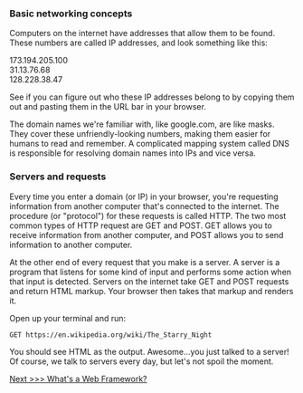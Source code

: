 ### Basic networking concepts

Computers on the internet have addresses that allow them to be found. These numbers are called IP addresses, and look something like this:

173.194.205.100  
31.13.76.68  
128.228.38.47  

See if you can figure out who these IP addresses belong to by copying them out and pasting them in the URL bar in your browser.

The domain names we're familiar with, like google.com, are like masks. They cover these unfriendly-looking numbers, making them easier for humans to read and remember. A complicated mapping system called DNS is responsible for resolving domain names into IPs and vice versa.


### Servers and requests

Every time you enter a domain (or IP) in your browser, you're requesting information from another computer that's connected to the internet. The procedure (or "protocol") for these requests is called HTTP.  The two most common types of HTTP request are GET and POST. GET allows you to receive information from another computer, and POST allows you to send information to another computer.

At the other end of every request that you make is a server. A server is a program that listens for some kind of input and performs some action when that input is detected. Servers on the internet take GET and POST requests and return HTML markup. Your browser then takes that markup and renders it.

Open up your terminal and run:

```
GET https://en.wikipedia.org/wiki/The_Starry_Night
```

You should see HTML as the output. Awesome...you just talked to a server! Of course, we talk to servers every day, but let's not spoil the moment.

[Next >>> What's a Web Framework?](frameworks.md)

